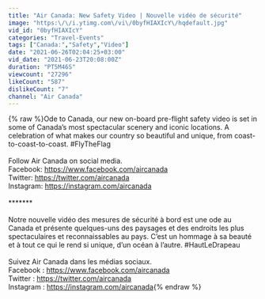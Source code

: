 ```yaml
---
title: "Air Canada: New Safety Video | Nouvelle vidéo de sécurité"
image: "https:\/\/i.ytimg.com\/vi\/0byfHIAXIcY\/hqdefault.jpg"
vid_id: "0byfHIAXIcY"
categories: "Travel-Events"
tags: ["Canada:","Safety","Video"]
date: "2021-06-26T02:04:25+03:00"
vid_date: "2021-06-23T20:08:00Z"
duration: "PT5M46S"
viewcount: "27296"
likeCount: "587"
dislikeCount: "7"
channel: "Air Canada"
---
```

{% raw %}Ode to Canada, our new on-board pre-flight safety video is set in some of Canada’s most spectacular scenery and iconic locations. A celebration of what makes our country so beautiful and unique, from coast-to-coast-to-coast. #FlyTheFlag<br /><br />Follow Air Canada on social media. <br />Facebook: <a rel="nofollow" target="blank" href="https://www.facebook.com/aircanada​">https://www.facebook.com/aircanada​</a> <br />Twitter: <a rel="nofollow" target="blank" href="https://twitter.com/aircanada​">https://twitter.com/aircanada​</a> <br />Instagram: <a rel="nofollow" target="blank" href="https://instagram.com/aircanada​">https://instagram.com/aircanada​</a><br /><br />*******<br /><br />Notre nouvelle vidéo des mesures de sécurité à bord est une ode au Canada et présente quelques-uns des paysages et des endroits les plus spectaculaires et reconnaissables au pays. C’est un hommage à sa beauté et à tout ce qui le rend si unique, d’un océan à l’autre. #HautLeDrapeau<br /><br />Suivez Air Canada dans les médias sociaux. <br />Facebook : <a rel="nofollow" target="blank" href="https://www.facebook.com/aircanada​">https://www.facebook.com/aircanada​</a> <br />Twitter : <a rel="nofollow" target="blank" href="https://twitter.com/aircanada​">https://twitter.com/aircanada​</a> <br />Instagram : <a rel="nofollow" target="blank" href="https://instagram.com/aircanada​">https://instagram.com/aircanada​</a>{% endraw %}
